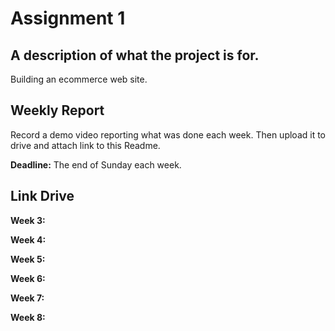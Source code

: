 # Assignment 1

## A description of what the project is for.

Building an ecommerce web site.

## Weekly Report

Record a demo video reporting what was done each week. Then upload it to drive and attach link to this Readme.

**Deadline:** The end of Sunday each week.

## Link Drive

**Week 3:**

**Week 4:**

**Week 5:**

**Week 6:**

**Week 7:**

**Week 8:**

